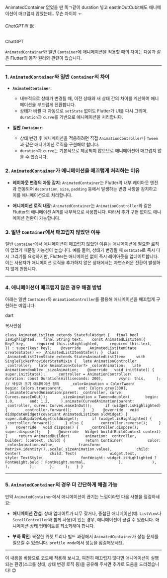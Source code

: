 
AnimatedContainer 없었을 땐 똑ㄱ같이 duration 넣고 eastInOutCubit해도 애니메이션이 매끄럽지 않았는데.. 무슨 차이야 ㅜ

###### ChatGPT의 말:

ChatGPT

`AnimatedContainer`와 일반 `Container`에 애니메이션을 적용할 때의 차이는 다음과 같은 Flutter의 동작 원리와 관련이 있습니다.

---

### 1. **`AnimatedContainer`와 일반 `Container`의 차이**

- **`AnimatedContainer`**:
    
    - 내부적으로 상태가 변경될 때, 이전 상태와 새 상태 간의 차이를 계산하여 애니메이션을 부드럽게 전환합니다.
    - 상태가 바뀔 때 자동으로 `setState` 없이도 Flutter가 UI를 다시 그리며, `duration`과 `curve`를 기반으로 애니메이션을 처리합니다.
- **일반 `Container`**:
    
    - 상태 변경 후 애니메이션을 적용하려면 직접 `AnimationController`나 `Tween`과 같은 애니메이션 로직을 구현해야 합니다.
    - `duration`과 `curve`는 기본적으로 제공되지 않으므로 애니메이션이 매끄럽지 않을 수 있습니다.

### 2. **`AnimatedContainer`가 애니메이션을 매끄럽게 처리하는 이유**

- **레이아웃 변경의 자동 감지**: `AnimatedContainer`는 Flutter의 내부 레이아웃 엔진과 연동되어 `decoration`, `size`, `padding` 등에서 발생하는 변경 사항을 감지하고 이를 애니메이션으로 처리합니다.
    
- **애니메이션 로직 내장**: `AnimatedContainer`는 `AnimationController`와 같은 Flutter의 애니메이션 API를 내부적으로 사용합니다. 따라서 추가 구현 없이도 애니메이션 전환이 가능합니다.
    

### 3. **일반 `Container`에서 매끄럽지 않았던 이유**

일반 `Container`에서 애니메이션이 매끄럽지 않았던 이유는 애니메이션에 필요한 로직이 없었기 때문일 가능성이 높습니다. 예를 들어, 상태가 변경될 때 `setState`로 즉시 다시 그리기를 요청하지만, Flutter는 애니메이션 없이 즉시 레이아웃을 업데이트합니다. 이는 사용자가 애니메이션 로직을 추가하지 않은 상태에서는 자연스러운 전환이 발생하지 않게 만듭니다.

---

### 4. **애니메이션이 매끄럽지 않은 경우 해결 방법**

아래는 일반 `Container`와 `AnimationController`를 활용해 애니메이션을 매끄럽게 구현하는 예입니다:

dart

복사편집

`class AnimatedListItem extends StatefulWidget {   final bool isHighlighted;   final String text;    const AnimatedListItem({     Key? key,     required this.isHighlighted,     required this.text,   }) : super(key: key);    @override   _AnimatedListItemState createState() => _AnimatedListItemState(); }  class _AnimatedListItemState extends State<AnimatedListItem>     with SingleTickerProviderStateMixin {   late AnimationController _controller;   late Animation<Color?> _colorAnimation;   late Animation<double> _sizeAnimation;    @override   void initState() {     super.initState();     _controller = AnimationController(       duration: const Duration(milliseconds: 200),       vsync: this,     );      // 색상과 크기 애니메이션 정의     _colorAnimation = ColorTween(       begin: Colors.transparent,       end: Colors.grey[300],     ).animate(CurvedAnimation(parent: _controller, curve: Curves.easeInOut));      _sizeAnimation = Tween<double>(       begin: 1.0,       end: 1.2,     ).animate(CurvedAnimation(parent: _controller, curve: Curves.easeInOut));      if (widget.isHighlighted) {       _controller.forward();     }   }    @override   void didUpdateWidget(covariant AnimatedListItem oldWidget) {     super.didUpdateWidget(oldWidget);      if (widget.isHighlighted) {       _controller.forward();     } else {       _controller.reverse();     }   }    @override   void dispose() {     _controller.dispose();     super.dispose();   }    @override   Widget build(BuildContext context) {     return AnimatedBuilder(       animation: _controller,       builder: (context, child) {         return Container(           color: _colorAnimation.value,           transform: Matrix4.identity()..scale(_sizeAnimation.value),           child: Center(             child: Text(               widget.text,               style: TextStyle(                 fontWeight: widget.isHighlighted ? FontWeight.bold : FontWeight.normal,               ),             ),           ),         );       },     );   } }`

---

### 5. **`AnimatedContainer`의 경우 더 간단하게 해결 가능**

만약 `AnimatedContainer`에서 애니메이션이 끊기는 느낌이라면 다음 사항을 점검하세요:

- **애니메이션 간섭**: 상태 업데이트가 너무 잦거나, 중첩된 애니메이션(예: `ListView`나 `ScrollController`와 함께 사용)이 있는 경우, 애니메이션이 끊길 수 있습니다. 애니메이션 상태 업데이트를 최소화해야 합니다.
    
- **부하 확인**: 복잡한 위젯 트리나 빌드 과정에서 `AnimatedContainer`가 성능 문제를 일으킬 수 있습니다. `profile mode`에서 성능을 점검해보세요.
    

---

이 내용을 바탕으로 코드에 적용해 보시고, 여전히 매끄럽지 않다면 애니메이션이 실행되는 환경(스크롤 상태, 상태 변경 로직 등)을 공유해 주시면 추가로 도움을 드리겠습니다! 😊